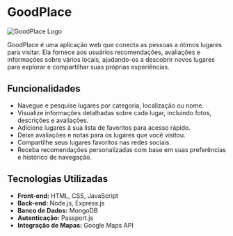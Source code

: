 # GoodPlace

![GoodPlace Logo](favicon.png)

GoodPlace é uma aplicação web que conecta as pessoas a ótimos lugares para visitar. Ela fornece aos usuários recomendações, avaliações e informações sobre vários locais, ajudando-os a descobrir novos lugares para explorar e compartilhar suas próprias experiências.

## Funcionalidades

- Navegue e pesquise lugares por categoria, localização ou nome.
- Visualize informações detalhadas sobre cada lugar, incluindo fotos, descrições e avaliações.
- Adicione lugares à sua lista de favoritos para acesso rápido.
- Deixe avaliações e notas para os lugares que você visitou.
- Compartilhe seus lugares favoritos nas redes sociais.
- Receba recomendações personalizadas com base em suas preferências e histórico de navegação.

## Tecnologias Utilizadas

- **Front-end:** HTML, CSS, JavaScript
- **Back-end:** Node.js, Express.js
- **Banco de Dados:** MongoDB
- **Autenticação:** Passport.js
- **Integração de Mapas:** Google Maps API

